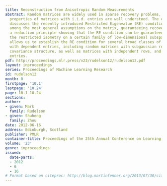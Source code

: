 ```yaml
---
title: Reconstruction from Anisotropic Random Measurements
abstract: Random matrices are widely used in sparse recovery problems, and the relevant
  properties of matrices with i.i.d. entries are well understood. The current paper
  discusses the recently introduced Restricted Eigenvalue (RE) condition, which is
  among the most general assumptions on the matrix, guaranteeing recovery. We prove
  a reduction principle showing that the RE condition can be guaranteed by checking
  the restricted isometry on a certain family of low-dimensional subspaces. This principle
  allows us to establish the RE condition for several broad classes of random matrices
  with dependent entries, including random matrices with subgaussian rows and non-trivial
  covariance structure, as well as matrices with independent rows, and uniformly bounded
  entries.
pdf: http://proceedings.mlr.press/v23/rudelson12/rudelson12.pdf
layout: inproceedings
series: Proceedings of Machine Learning Research
id: rudelson12
month: 0
firstpage: '10.1'
lastpage: '10.24'
page: 10.1-10.24
sections: 
author:
- given: Mark
  family: Rudelson
- given: Shuheng
  family: Zhou
date: 2012-06-16
address: Edinburgh, Scotland
publisher: PMLR
container-title: Proceedings of the 25th Annual Conference on Learning Theory
volume: '23'
genre: inproceedings
issued:
  date-parts:
  - 2012
  - 6
  - 16
# Format based on citeproc: http://blog.martinfenner.org/2013/07/30/citeproc-yaml-for-bibliographies/
---
```

